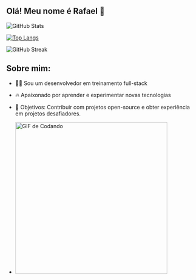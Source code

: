 ## Olá! Meu nome é Rafael 👋

![GitHub Stats](https://github-readme-stats.vercel.app/api?username=RafaelTrevizoli&show_icons=true&theme=radical)

[![Top Langs](https://github-readme-stats.vercel.app/api/top-langs/?username=RafaelTrevizoli&layout=compact&theme=radical)](https://github-readme-stats.vercel.app/api/top-langs/?username=SeuNomeDeUsuario&layout=compact&theme=radical
)

![GitHub Streak](https://github-readme-streak-stats.herokuapp.com/?user=RafaelTrevizoli&theme=radical)

## Sobre mim:
- 👨‍💻 Sou um desenvolvedor em treinamento full-stack
- 🔥 Apaixonado por aprender e experimentar novas tecnologias
- 🎯 Objetivos: Contribuir com projetos open-source e obter experiência em projetos desafiadores.

- <img  alt="GIF de Codando" src="https://c.tenor.com/GfSX-u7VGM4AAAAC/coding.gif" width="400" />

